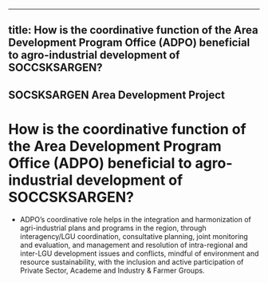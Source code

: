 --- 
 title: How is the coordinative function of the Area Development Program Office (ADPO) beneficial to agro-industrial development of SOCCSKSARGEN?
 ---

## SOCSKSARGEN Area Development Project

# How is the coordinative function of the Area Development Program Office (ADPO) beneficial to agro-industrial development of SOCCSKSARGEN?


 - ADPO’s coordinative role helps in the integration and harmonization of agri-industrial plans and programs in the region, through interagency/LGU coordination, consultative planning, joint monitoring and evaluation, and management and resolution of intra-regional and inter-LGU development issues and conflicts, mindful of environment and resource sustainability, with the inclusion and active participation of Private Sector, Academe and Industry & Farmer Groups.
